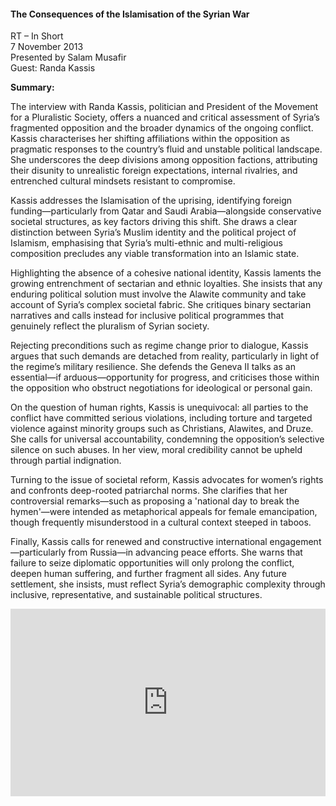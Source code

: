 <h4>The Consequences of the Islamisation of the Syrian War</h4>

RT – In Short  
7 November 2013  
Presented by Salam Musafir  
Guest: Randa Kassis

<b>Summary:</b>

The interview with Randa Kassis, politician and President of the Movement for a Pluralistic Society, offers a nuanced and critical assessment of Syria’s fragmented opposition and the broader dynamics of the ongoing conflict. Kassis characterises her shifting affiliations within the opposition as pragmatic responses to the country’s fluid and unstable political landscape. She underscores the deep divisions among opposition factions, attributing their disunity to unrealistic foreign expectations, internal rivalries, and entrenched cultural mindsets resistant to compromise.

Kassis addresses the Islamisation of the uprising, identifying foreign funding—particularly from Qatar and Saudi Arabia—alongside conservative societal structures, as key factors driving this shift. She draws a clear distinction between Syria’s Muslim identity and the political project of Islamism, emphasising that Syria’s multi-ethnic and multi-religious composition precludes any viable transformation into an Islamic state.

Highlighting the absence of a cohesive national identity, Kassis laments the growing entrenchment of sectarian and ethnic loyalties. She insists that any enduring political solution must involve the Alawite community and take account of Syria’s complex societal fabric. She critiques binary sectarian narratives and calls instead for inclusive political programmes that genuinely reflect the pluralism of Syrian society.

Rejecting preconditions such as regime change prior to dialogue, Kassis argues that such demands are detached from reality, particularly in light of the regime’s military resilience. She defends the Geneva II talks as an essential—if arduous—opportunity for progress, and criticises those within the opposition who obstruct negotiations for ideological or personal gain.

On the question of human rights, Kassis is unequivocal: all parties to the conflict have committed serious violations, including torture and targeted violence against minority groups such as Christians, Alawites, and Druze. She calls for universal accountability, condemning the opposition’s selective silence on such abuses. In her view, moral credibility cannot be upheld through partial indignation.

Turning to the issue of societal reform, Kassis advocates for women’s rights and confronts deep-rooted patriarchal norms. She clarifies that her controversial remarks—such as proposing a 'national day to break the hymen'—were intended as metaphorical appeals for female emancipation, though frequently misunderstood in a cultural context steeped in taboos.

Finally, Kassis calls for renewed and constructive international engagement—particularly from Russia—in advancing peace efforts. She warns that failure to seize diplomatic opportunities will only prolong the conflict, deepen human suffering, and further fragment all sides. Any future settlement, she insists, must reflect Syria’s demographic complexity through inclusive, representative, and sustainable political structures.

<p></p>
<center>
<div style="display: flex; justify-content: center; position:relative;width: 100%;height: 300px;"><iframe
    src="https://iframe.mediadelivery.net/embed/460223/88128218-cb15-48af-bfa1-9e0df1e464af?autoplay=false&loop=false&muted=false&preload=true&responsive=true"
    loading="lazy" style="border:0;height:100%;width: 520px;"
    allow="accelerometer;gyroscope;autoplay;encrypted-media;picture-in-picture;" allowfullscreen="true"></iframe>
</div>
</center>  
<p></p>	
